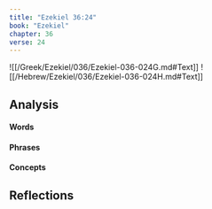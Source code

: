 ```yaml
---
title: "Ezekiel 36:24"
book: "Ezekiel"
chapter: 36
verse: 24
---
```

![[/Greek/Ezekiel/036/Ezekiel-036-024G.md#Text]]
![[/Hebrew/Ezekiel/036/Ezekiel-036-024H.md#Text]]

## Analysis

#### Words

#### Phrases

#### Concepts

## Reflections
